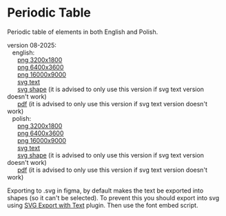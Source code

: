 # Periodic Table
Periodic table of elements in both English and Polish.

version 08-2025:  
&nbsp;&nbsp;&nbsp;english:  
&nbsp;&nbsp;&nbsp;&nbsp;&nbsp;&nbsp;[png 3200x1800](exported_08-2025/table_en_08-2025_3200x1800.png)  
&nbsp;&nbsp;&nbsp;&nbsp;&nbsp;&nbsp;[png 6400x3600](exported_08-2025/table_en_08-2025_6400x3600.png)  
&nbsp;&nbsp;&nbsp;&nbsp;&nbsp;&nbsp;[png 16000x9000](exported_08-2025/table_en_08-2025_16000x9000.png)  
&nbsp;&nbsp;&nbsp;&nbsp;&nbsp;&nbsp;[svg text](exported_08-2025/table_en_08-2025_text.svg)  
&nbsp;&nbsp;&nbsp;&nbsp;&nbsp;&nbsp;[svg shape](exported_08-2025/table_en_08-2025_shape.svg) (it is advised to only use this version if svg text version doesn't work)  
&nbsp;&nbsp;&nbsp;&nbsp;&nbsp;&nbsp;[pdf](exported_08-2025/table_en_08-2025.pdf) (it is advised to only use this version if svg text version doesn't work)  
&nbsp;&nbsp;&nbsp;polish:  
&nbsp;&nbsp;&nbsp;&nbsp;&nbsp;&nbsp;[png 3200x1800](exported_08-2025/table_pl_08-2025_3200x1800.png)  
&nbsp;&nbsp;&nbsp;&nbsp;&nbsp;&nbsp;[png 6400x3600](exported_08-2025/table_pl_08-2025_6400x3600.png)  
&nbsp;&nbsp;&nbsp;&nbsp;&nbsp;&nbsp;[png 16000x9000](exported_08-2025/table_pl_08-2025_16000x9000.png)  
&nbsp;&nbsp;&nbsp;&nbsp;&nbsp;&nbsp;[svg text](exported_08-2025/table_pl_08-2025_text.svg)  
&nbsp;&nbsp;&nbsp;&nbsp;&nbsp;&nbsp;[svg shape](exported_08-2025/table_pl_08-2025_shape.svg) (it is advised to only use this version if svg text version doesn't work)  
&nbsp;&nbsp;&nbsp;&nbsp;&nbsp;&nbsp;[pdf](exported_08-2025/table_pl_08-2025.pdf) (it is advised to only use this version if svg text version doesn't work)  

Exporting to .svg in figma, by default makes the text be exported into shapes (so it can't be selected). To prevent this you should export into svg using [SVG Export with Text](https://www.figma.com/community/plugin/1417788739345122322/svg-export-with-text) plugin. Then use the font embed script.
